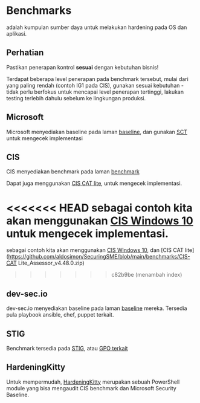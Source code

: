 # Benchmarks

adalah kumpulan sumber daya untuk melakukan hardening pada OS dan aplikasi.

## Perhatian

Pastikan penerapan kontrol **sesuai** dengan kebutuhan bisnis!

Terdapat beberapa level penerapan pada benchmark tersebut, mulai dari yang paling rendah (contoh IG1 pada CIS), gunakan sesuai kebutuhan - tidak perlu berfokus untuk mencapai level penerapan tertinggi, lakukan testing terlebih dahulu sebelum ke lingkungan produksi.


## Microsoft

Microsoft menyediakan baseline pada laman [baseline](https://learn.microsoft.com/en-us/windows/security/operating-system-security/device-management/windows-security-configuration-framework/windows-security-baselines), dan gunakan [SCT](https://learn.microsoft.com/en-us/windows/security/operating-system-security/device-management/windows-security-configuration-framework/security-compliance-toolkit-10) untuk mengecek implementasi

## CIS

CIS menyediakan benchmark pada laman [benchmark](https://www.cisecurity.org/cis-benchmarks)

Dapat juga menggunakan [CIS CAT lite](https://learn.cisecurity.org/cis-cat-lite), untuk mengecek implementasi.


<<<<<<< HEAD
sebagai contoh kita akan menggunakan [CIS Windows 10](https://github.com/aldosimon/SecuringSME/blob/main/benchmarks/CIS_Microsoft_Windows_10_Stand-alone_Benchmark_v3.0.0.pdf) untuk mengecek implementasi.
=======
sebagai contoh kita akan menggunakan [CIS Windows 10](https://github.com/aldosimon/SecuringSME/blob/main/benchmarks/CIS_Microsoft_Windows_10_Stand-alone_Benchmark_v3.0.0.pdf), dan [CIS CAT lite](https://github.com/aldosimon/SecuringSME/blob/main/benchmarks/CIS-CAT Lite_Assessor_v4.48.0.zip)
>>>>>>> c82b9be (menambah index)

## dev-sec.io

dev-sec.io menyediakan baseline pada laman [baseline](https://dev-sec.io/baselines/) mereka. Tersedia pula playbook ansible, chef, puppet terkait.

## STIG

Benchmark tersedia pada [STIG](https://public.cyber.mil/stigs/), atau [GPO terkait](https://public.cyber.mil/stigs/gpo/)


## HardeningKitty

Untuk mempermudah, [HardeningKitty](https://github.com/scipag/HardeningKitty) merupakan sebuah PowerShell module yang bisa mengaudit CIS benchmark dan Microsoft Security Baseline.